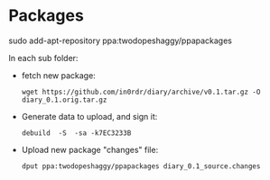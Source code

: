 # Packages

sudo add-apt-repository ppa:twodopeshaggy/ppapackages

In each sub folder:

* fetch new package:

    `wget https://github.com/in0rdr/diary/archive/v0.1.tar.gz -O diary_0.1.orig.tar.gz`

* Generate data to upload, and sign it:

    `debuild  -S  -sa -k7EC3233B`

* Upload new package "changes" file:

    `dput ppa:twodopeshaggy/ppapackages diary_0.1_source.changes`
